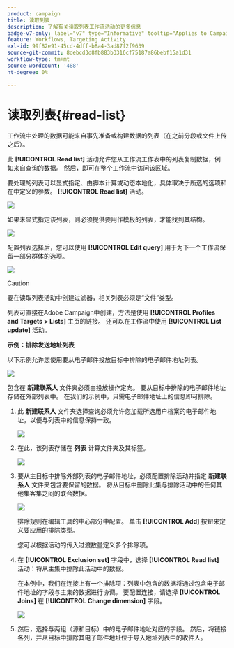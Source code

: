 ```yaml
---
product: campaign
title: 读取列表
description: 了解有关读取列表工作流活动的更多信息
badge-v7-only: label="v7" type="Informative" tooltip="Applies to Campaign Classic v7 only"
feature: Workflows, Targeting Activity
exl-id: 99f82e91-45cd-4dff-b8a4-3ad87f2f9639
source-git-commit: 8debcd3d8fb883b3316cf75187a86bebf15a1d31
workflow-type: tm+mt
source-wordcount: '488'
ht-degree: 0%

---
```


# 读取列表{#read-list}



工作流中处理的数据可能来自事先准备或构建数据的列表（在之前分段或文件上传之后）。

此 **[!UICONTROL Read list]** 活动允许您从工作流工作表中的列表复制数据，例如来自查询的数据。 然后，即可在整个工作流中访问该区域。

要处理的列表可以显式指定、由脚本计算或动态本地化，具体取决于所选的选项和在中定义的参数。 **[!UICONTROL Read list]** 活动。

![](assets/list_edit_select_option_01.png)

如果未显式指定该列表，则必须提供要用作模板的列表，才能找到其结构。

![](assets/s_advuser_list_template_select.png)

配置列表选择后，您可以使用 **[!UICONTROL Edit query]** 用于为下一个工作流保留一部分群体的选项。

![](assets/wf_readlist_1.png)

>[!CAUTION]
>
>要在读取列表活动中创建过滤器，相关列表必须是“文件”类型。

列表可直接在Adobe Campaign中创建，方法是使用 **[!UICONTROL Profiles and Targets > Lists]** 主页的链接。 还可以在工作流中使用 **[!UICONTROL List update]** 活动。

**示例：排除发送地址列表**

以下示例允许您使用要从电子邮件投放目标中排除的电子邮件地址列表。

![](assets/s_advuser_list_read_sample_1.png)

包含在 **新建联系人** 文件夹必须由投放操作定向。 要从目标中排除的电子邮件地址存储在外部列表中。 在我们的示例中，只需电子邮件地址上的信息即可排除。

1. 此 **新建联系人** 文件夹选择查询必须允许您加载所选用户档案的电子邮件地址，以便与列表中的信息保持一致。

   ![](assets/s_advuser_list_read_sample_0.png)

1. 在此，该列表存储在 **列表** 计算文件夹及其标签。

   ![](assets/s_advuser_list_read_sample_2.png)

1. 要从主目标中排除外部列表的电子邮件地址，必须配置排除活动并指定 **新建联系人** 文件夹包含要保留的数据。 将从目标中删除此集与排除活动中的任何其他集客集之间的联合数据。

   ![](assets/s_advuser_list_read_sample_3.png)

   排除规则在编辑工具的中心部分中配置。 单击 **[!UICONTROL Add]** 按钮来定义要应用的排除类型。

   您可以根据活动的传入过渡数量定义多个排除项。

1. 在 **[!UICONTROL Exclusion set]** 字段中，选择 **[!UICONTROL Read list]** 活动：将从主集中排除此活动中的数据。

   在本例中，我们在连接上有一个排除项：列表中包含的数据将通过包含电子邮件地址的字段与主集的数据进行协调。 要配置连接，请选择 **[!UICONTROL Joins]** 在 **[!UICONTROL Change dimension]** 字段。

   ![](assets/s_advuser_list_read_sample_4.png)

1. 然后，选择与两组（源和目标）中的电子邮件地址对应的字段。 然后，将链接各列，并从目标中排除其电子邮件地址位于导入地址列表中的收件人。
